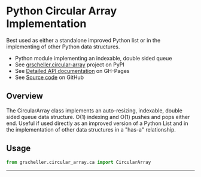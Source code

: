 # Python Circular Array Implementation

Best used as either a standalone improved Python list or in the
implementing of other Python data structures.

* Python module implementing an indexable, double sided queue
* See [grscheller.circular-array][1] project on PyPI
* See [Detailed API documentation][2] on GH-Pages
* See [Source code][3] on GitHub

## Overview

The CircularArray class implements an auto-resizing, indexable, double
sided queue data structure. O(1) indexing and O(1) pushes and pops
either end. Useful if used directly as an improved version of a Python
List and in the implementation of other data structures in a "has-a"
relationship.

## Usage

```python
from grscheller.circular_array.ca import CircularArray
```

---

[1]: https://pypi.org/project/grscheller.circular-array
[2]: https://grscheller.github.io/circular-array
[3]: https://github.com/grscheller/circular-array
